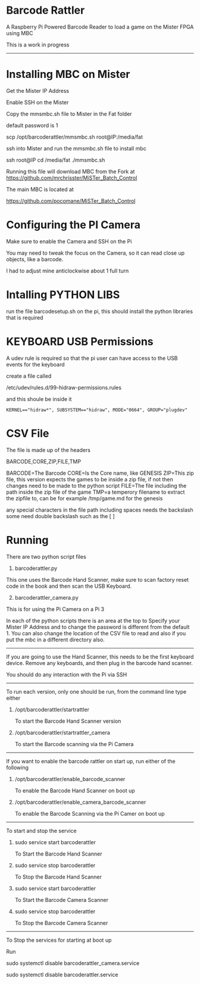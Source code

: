 # Barcode Rattler
A Raspberry Pi Powered Barcode Reader to load a game on the Mister FPGA using MBC

This is a work in progress

---


Installing MBC on Mister
========================

Get the Mister IP Address

Enable SSH on the Mister

Copy the mmsmbc.sh file to Mister in the Fat folder

default password is 1

scp /opt/barcoderattler/mmsmbc.sh root@IP:/media/fat

ssh into Mister and run the mmsmbc.sh file to install mbc

ssh root@IP
cd /media/fat
./mmsmbc.sh

Running this file will download MBC from the Fork at https://github.com/mrchrisster/MiSTer_Batch_Control

The main MBC is located at

https://github.com/pocomane/MiSTer_Batch_Control


Configuring the PI Camera
=========================

Make sure to enable the Camera and SSH on the Pi

You may need to tweak the focus on the Camera, so it can read close up objects, like a barcode.

I had to adjust mine anticlockwise about 1 full turn


Intalling PYTHON LIBS
======================

run the file barcodesetup.sh on the pi, this should install the python libraries that is required


KEYBOARD USB Permissions
========================

A udev rule is required so that the pi user can have access to the USB events for the keyboard

create a file called

/etc/udev/rules.d/99-hidraw-permissions.rules

and this shoule be inside it

```KERNEL=="hidraw*", SUBSYSTEM=="hidraw", MODE="0664", GROUP="plugdev"```


CSV File
========

The file is made up of the headers

BARCODE,CORE,ZIP,FILE,TMP

BARCODE=The Barcode
CORE=Is the Core name, like GENESIS
ZIP=This zip file, this version expects the games to be inside a zip file, if not then changes need to be made to the python script
FILE=The file including the path inside the zip file of the game
TMP=a temperory filename to extract the zipfile to, can be for example /tmp/game.md for the genesis 

any special characters in the file path including spaces needs the backslash \
some need double backslash such as the [ ] 


Running
=======

There are two python script files

1. barcoderattler.py

This one uses the Barcode Hand Scanner, make sure to scan factory reset code in the book and then scan the USB Keyboard.

2. barcoderattler_camera.py

This is for using the Pi Camera on a Pi 3


In each of the python scripts there is an area at the top to Specify your Mister IP Address and to change the password is different from the default 1.
You can also change the location of the CSV file to read and also if you put the mbc in a different directory also.

---

If you are going to use the Hand Scanner, this needs to be the first keyboard device. Remove any keyboards, and then plug in the barcode hand scanner.

You should do any interaction with the Pi via SSH

---

To run each version, only one should be run, from the command line type either

1. /opt/barcoderattler/startrattler

   To start the Barcode Hand Scanner version

2. /opt/barcoderattler/startrattler_camera

   To start the Barcode scanning via the Pi Camera

---

If you want to enable the barcode rattler on start up, run either of the following

1. /opt/barcoderattler/enable_barcode_scanner

   To enable the Barcode Hand Scanner on boot up

2. /opt/barcoderattler/enable_camera_barcode_scanner

   To enable the Barcode Scanning via the Pi Camer on boot up

---

To start and stop the service

1. sudo service start barcoderattler

   To Start the Barcode Hand Scanner

2. sudo service stop barcoderattler

   To Stop the Barcode Hand Scanner

3. sudo service start barcoderattler

   To Start the Barcode Camera Scanner

4. sudo service stop barcoderattler

   To Stop the Barcode Camera Scanner


---

To Stop the services for starting at boot up

Run

sudo systemctl disable barcoderattler_camera.service

sudo systemctl disable barcoderattler.service
